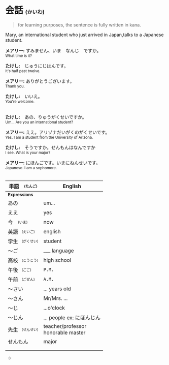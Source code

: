 # 会話 <sup><sub><sub>(かいわ)</sub></sub></sup>

> for learning purposes, the sentence is fully written in kana.

Mary, an international student who just arrived in Japan,talks to a Japanese student.

**メアリ一:** すみません、いま　なんじ　ですか。
<br><sup>What time is it?</sup>

**たけし:**　じゅうにじはんです。
<br><sup>It's half past twelve.</sup>

**メアリ一:** ありがとうございます。
<br><sup>Thank you.</sup>

**たけし:**　いいえ。
<br><sup>You're welcome.</sup><br><br>


**たけし:**　あの、りゅうがくせいですか。
<br><sup>Um... Are you an international student?</sup>

**メアリ一:** ええ。アリゾナだいがくのがくせいです。
<br><sup>Yes. I am a student from the University of Arizona.</sup>

**たけし:**　そうですか。せんもんはなんですか
<br><sup>I see. What is your major?</sup><br>

**メアリ一:** にほんごです。いまにねんせいです。
<br><sup>Japanese. I am a sophomore.</sup><br><br>


|単語　<sup><sub>(たんご)</sub></sup>|English|
|-|-|
|**<sub>Expressions</sup>**||
|あの|um...|
|ええ|yes|
|今 <sup><sub>　(いま)</sub></sup>|now|
|英語<sup><sub>　(えいご)</sub></sup>|english|
|学生<sup><sub>　(がくせい)</sub></sup>|student|
|～ご|___ language|
|高校<sup><sub>　(こうこう)</sub></sup>|high school|
|午後<sup><sub>　(ごご)</sub></sup>|`P.M.`|
|午前<sup><sub>　(ごぜん)</sub></sup>|`A.M.`|
|～さい|... years old|
|～さん|Mr/Mrs. ...|
|～じ|...o'clock|
|～じん|... people ex: にほんじん|
|先生<sup><sub>　(せんせい)</sub></sup>|teacher/professor<br>honorable master|
|せんもん|major|
|||
|||

<sup><sub>　()</sub></sup>
